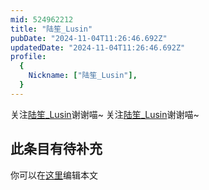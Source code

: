 ```yaml
---
mid: 524962212
title: "陆笙_Lusin"
pubDate: "2024-11-04T11:26:46.692Z"
updatedDate: "2024-11-04T11:26:46.692Z"
profile:
  {
    Nickname: ["陆笙_Lusin"],
  }
---
```


关注[陆笙_Lusin](https://space.bilibili.com/524962212)谢谢喵~ 关注[陆笙_Lusin](https://space.bilibili.com/524962212)谢谢喵~

## 此条目有待补充
你可以在[这里](https://github.com/Yuhanawa/VTuber.ICU/edit/master/src/content/v/陆笙_Lusin/index.md)编辑本文
